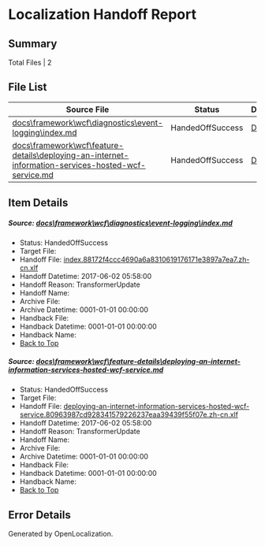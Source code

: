 # <a name='report-top'></a> Localization Handoff Report

## Summary
 Total Files | 2

## File List
 Source File | Status | Details 
 ----------- | ------ | ------- 
 [docs\framework\wcf\diagnostics\event-logging\index.md](https://github.com/OpenLocalizationTestOrg/docs/blob/75444267cc262dcdfc807db05b2441b78c986800/docs/framework/wcf/diagnostics/event-logging/index.md) | HandedOffSuccess | [Details](#dc866096986804865cfaac58801f652bea0effe923643)
 [docs\framework\wcf\feature-details\deploying-an-internet-information-services-hosted-wcf-service.md](https://github.com/OpenLocalizationTestOrg/docs/blob/75444267cc262dcdfc807db05b2441b78c986800/docs/framework/wcf/feature-details/deploying-an-internet-information-services-hosted-wcf-service.md) | HandedOffSuccess | [Details](#9e9cc959dfaa57b0007c7c59de48d811c0208f9a24493)

## Item Details
##### <a name='dc866096986804865cfaac58801f652bea0effe923643'></a> Source: [docs\framework\wcf\diagnostics\event-logging\index.md](https://github.com/OpenLocalizationTestOrg/docs/blob/75444267cc262dcdfc807db05b2441b78c986800/docs/framework/wcf/diagnostics/event-logging/index.md)
* Status: HandedOffSuccess
* Target File: 
* Handoff File: [index.88172f4ccc4690a6a8310619176171e3897a7ea7.zh-cn.xlf](https://github.com/OpenLocalizationTestOrg/docs.handoff/blob/8c5078714c2158350a6844a708b093587d1e3775/ol-handoff/OpenLocalizationTestOrg/docs.zh-cn/master/net-med-mt/index.88172f4ccc4690a6a8310619176171e3897a7ea7.zh-cn.xlf)
* Handoff Datetime: 2017-06-02 05:58:00
* Handoff Reason: TransformerUpdate
* Handoff Name: 
* Archive File: 
* Archive Datetime: 0001-01-01 00:00:00
* Handback File: 
* Handback Datetime: 0001-01-01 00:00:00
* Handback Name: 
* [Back to Top](#report-top)

##### <a name='9e9cc959dfaa57b0007c7c59de48d811c0208f9a24493'></a> Source: [docs\framework\wcf\feature-details\deploying-an-internet-information-services-hosted-wcf-service.md](https://github.com/OpenLocalizationTestOrg/docs/blob/75444267cc262dcdfc807db05b2441b78c986800/docs/framework/wcf/feature-details/deploying-an-internet-information-services-hosted-wcf-service.md)
* Status: HandedOffSuccess
* Target File: 
* Handoff File: [deploying-an-internet-information-services-hosted-wcf-service.80963987cd928341579226237eaa39439f55f07e.zh-cn.xlf](https://github.com/OpenLocalizationTestOrg/docs.handoff/blob/8c5078714c2158350a6844a708b093587d1e3775/ol-handoff/OpenLocalizationTestOrg/docs.zh-cn/master/net-med-mt/deploying-an-internet-information-services-hosted-wcf-service.80963987cd928341579226237eaa39439f55f07e.zh-cn.xlf)
* Handoff Datetime: 2017-06-02 05:58:00
* Handoff Reason: TransformerUpdate
* Handoff Name: 
* Archive File: 
* Archive Datetime: 0001-01-01 00:00:00
* Handback File: 
* Handback Datetime: 0001-01-01 00:00:00
* Handback Name: 
* [Back to Top](#report-top)


## Error Details

Generated by OpenLocalization.
